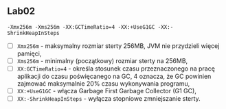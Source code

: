 ## Lab02

` -Xmx256m -Xms256m -XX:GCTimeRatio=4 -XX:+UseG1GC -XX:-ShrinkHeapInSteps `

- [ ] ` Xmx256m ` - maksymalny rozmiar sterty 256MB, JVM nie przydzieli więcej pamięci,
- [ ] ` Xms256m ` - minimalny (początkowy) rozmiar sterty na 256MB,
- [ ] ` XX:GCTimeRatio=4 ` - określa stosunek czasu przeznaczonego na pracę aplikacji do czasu poświęcanego na GC, 4 oznacza, że GC powinien zajmować maksymalnie 20% czasu wykonywania programu,
- [ ] ` XX:+UseG1GC ` - włącza Garbage First Garbage Collector (G1 GC),
- [ ] ` XX:-ShrinkHeapInSteps ` - wyłącza stopniowe zmniejszanie sterty.